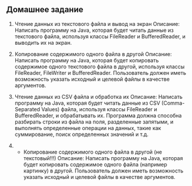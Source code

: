 ## Домашнее задание

1. Чтение данных из текстового файла и вывод на экран
   Описание: Написать программу на Java, которая будет читать данные из текстового файла,
   используя классы FileReader и BufferedReader, и выводить их на экран.

2. Копирование содержимого одного файла в другой
   Описание: Написать программу на Java, которая будет копировать содержимое одного
   текстового файла в другой, используя классы FileReader, FileWriter и BufferedReader.
   Пользователь должен иметь возможность указать исходный и целевой файлы в качестве аргументов.

3. Чтение данных из CSV файла и обработка их
   Описание: Написать программу на Java, которая будет читать данные из CSV (Comma-Separated Values)
   файла, используя классы FileReader и BufferedReader, и обрабатывать их.
   Программа должна способна разбирать строки из файла на поля, разделенные запятыми,
   и выполнять определенные операции на данных, такие как суммирование, поиск определенных значений и т.д.

4. * Копирование содержимого одного файла в другой (не текстовый!!!)
Описание: Написать программу на Java, которая будет копировать содержимое одного
файла (например картинку) в другой.
Пользователь должен иметь возможность указать исходный и целевой файлы в качестве аргументов.

